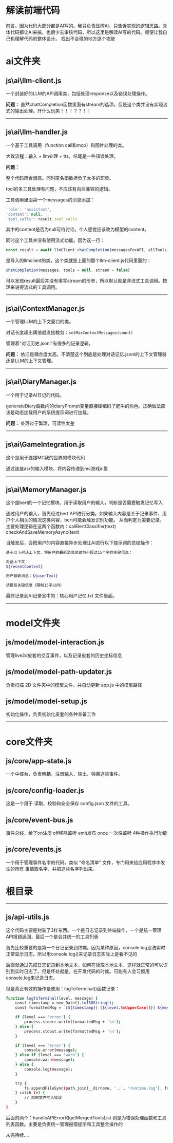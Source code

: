 # 解读前端代码
前言。因为代码大部分都是AI写的。我只负责压榨AI，只告诉实现的逻辑思路。具体代码都让AI来搞，也很少去审核代码，所以这里是解读AI写的代码。顺便让我自己也理解代码的整体设计。
找出不合理的地方逐个攻破

# ai文件夹

## js\ai\llm-client.js

一个封装好的LLM的API调用类，包括处理response以及错误处理操作。

**问题：** 虽然chatCompletion函数里面有stream的选项，但是这个类并没有实现流式的输出处理。开什么玩笑！！！？？！！

---

## js\ai\llm-handler.js

一个基于工具调用（function call和mcp）和图片处理的类。

大致流程：输入 + llm处理 + tts，结尾是一些错误处理。

**问题：**

整个代码耦合很高。同时匿名函数担负了太多的职责。

tool的多工具处理有问题，不应该有向后兼容的逻辑。

工具调用里面第一个messages的消息添加：
```javascript
'role': 'assistant',
'content': null,
'tool_calls': result.tool_calls
```
其中的content是否为null可待讨论。个人感觉应该改为模型的content。

同时这个工具并没有使用流式功能。因为这一行：
```javascript
const result = await llmClient.chatCompletion(messagesForAPI, allTools);
```
是导入的llmclient的类，这个类就是上面的那个llm-client.js代码里面的：
```javascript
chatCompletion(messages, tools = null, stream = false)
```
可以发现result最后并没有填写stream的形参，所以默认就是非流式工具调用。按理来说得流式的工具调用。

---

## js\ai\ContextManager.js

一个管理LLM的上下文窗口的类。

对话长度超出阈值就直接裁剪：`setMaxContextMessages(count)`

管理着"对话历史.jsonl"有很多的记录逻辑。

**问题：** 依旧是耦合度太高。不清楚这个到底是处理对话记忆.jsonl的上下文管理器还是LLM的上下文管理。

---

## js\ai\DiaryManager.js

一个用于记录AI日记的代码。

generateDiary函数内的diaryPrompt变量直接硬编码了肥牛的角色。正确做法应该是动态加载用户的系统提示词进行加载。

**问题：** 处理过于繁琐，可读性太差

---

## js\ai\GameIntegration.js

这个是用于连接MC我的世界的模块代码

通过连接asr的输入模块，将内容传递到mc游戏ai里

---

## js\ai\MemoryManager.js

这个是bert的一个记忆模块。用于读取用户的输入，判断是否需要触发记忆写入

通过用户的输入，首先经过bert API进行分类。如果输入内容是关于记录事件、用户个人相关的情况这类内容，bert可能会触发识别功能。
从而判定为需要记录。
主要处理逻辑在这两个函数内：callBertClassifier(text) checkAndSaveMemoryAsync(text)

当触发后，会把用户的内容直接异步处理让AI进行以下提示词的总结操作：

```bash
基于以下对话上下文，将用户的最新消息总结为不超过15个字的关键信息：

对话上下文：
${recentContext}

用户最新消息：${userText}

请提取关键信息（限制15字以内）
```

最终记录到AI记录室中的：核心用户记忆.txt 文件里面。

---
# model文件夹

## js/model/model-interaction.js

管理live2d皮套的交互事件，以及记录皮套的历史坐标信息



## js/model/model-path-updater.js

负责扫描 2D 文件夹中的模型文件，并自动更新 app.js 中的模型路径


## js/model/model-setup.js

初始化操作，负责初始化皮套的各种准备工作

---

# core文件夹

## js/core/app-state.js

一个中控台，负责解耦，注册输入、输出、弹幕这些事件。

## js/core/config-loader.js

这是一个用于 读取、校验和安全保存 config.json 文件的工具。

## js/core/event-bus.js

事件总线，给了on注册 off移除监听 emit发布 once 一次性监听 4种操作执行功能

## js/core/events.js


一个用于管理事件名字的代码，类似 “命名清单” 文件，专门用来给应用程序中发生的所有 事情取名字，并把这些名字列出来。









# 根目录
---

## js/api-utils.js

这个代码主要是封装了3样东西。一个是日志记录到终端操作，一个是统一管理API报错返回，最后一个是合并统一的工具列表

首先比较重要的是第一个日记记录到终端。因为某种原因，console.log没法实时正常显示日志。所以用console.log()来记录日志实际上是看不见的

后面就通过先把日志记录到本地文本，如何在读取本地文本，这样就正常的可以识别到实时日志了。但是坏处就是，在开发代码的时候。可能有人会习惯用console.log来记录日志。

但是真正有效的操作是使用：logToTerminal()函数记录：

```bash
function logToTerminal(level, message) {
    const timestamp = new Date().toISOString();
    const formattedMsg = `[${timestamp}] [${level.toUpperCase()}] ${message}`;

    if (level === 'error') {
        process.stderr.write(formattedMsg + '\n');
    } else {
        process.stdout.write(formattedMsg + '\n');
    }

    if (level === 'error') {
        console.error(message);
    } else if (level === 'warn') {
        console.warn(message);
    } else {
        console.log(message);
    }

    try {
        fs.appendFileSync(path.join(__dirname, '..', 'runtime.log'), formattedMsg + '\n', 'utf8');
    } catch (e) {
        // 忽略文件写入错误
    }
}
```

后面的两个：handleAPIError和getMergedToolsList 则是为错误处理函数和工具列表函数。主要是负责统一管理报错提示和工具整合操作的






未完待续....
















